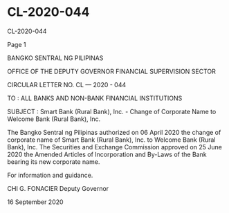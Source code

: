 # CL-2020-044

CL-2020-044

Page 1

BANGKO SENTRAL NG PILIPINAS

OFFICE OF THE DEPUTY GOVERNOR FINANCIAL SUPERVISION SECTOR

CIRCULAR LETTER NO. CL — 2020 - 044

TO : ALL BANKS AND NON-BANK FINANCIAL INSTITUTIONS

SUBJECT : Smart Bank (Rural Bank), Inc. - Change of Corporate Name to Welcome Bank (Rural Bank), Inc.

The Bangko Sentral ng Pilipinas authorized on 06 April 2020 the change of corporate name of Smart Bank (Rural Bank), Inc. to Welcome Bank (Rural Bank), Inc. The Securities and Exchange Commission approved on 25 June 2020 the Amended Articles of Incorporation and By-Laws of the Bank bearing its new corporate name.

For information and guidance.

CHI G. FONACIER Deputy Governor

16 September 2020